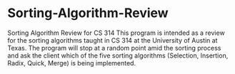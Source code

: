 # Sorting-Algorithm-Review
Sorting Algorithm Review for CS 314
This program is intended as a review for the sorting algorithms taught in CS 314 at the University of Austin at Texas. The program will stop at a random point amid the sorting process and ask the client which of the five sorting algorithms (Selection, Insertion, Radix, Quick, Merge) is being implemented. 
